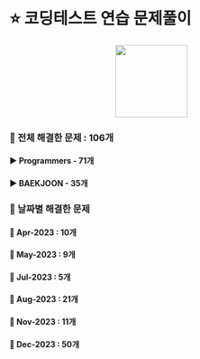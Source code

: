 # ⭐ 코딩테스트 연습 문제풀이
<div align="center"><img src="https://github.com/ChaeYami/ChaeYami/assets/120750451/7c8742a2-96f5-4f80-948f-fc5fc8afdcd2" width="128"/></div>

### 📑 전체 해결한 문제 : 106개
#### ▶️ Programmers - 71개
#### ▶️ BAEKJOON - 35개

### 📑 날짜별 해결한 문제 
#### 💜 Apr-2023 : 10개
#### 💜 May-2023 : 9개
#### 💜 Jul-2023 : 5개
#### 💜 Aug-2023 : 21개
#### 💜 Nov-2023 : 11개
#### 💜 Dec-2023 : 50개

